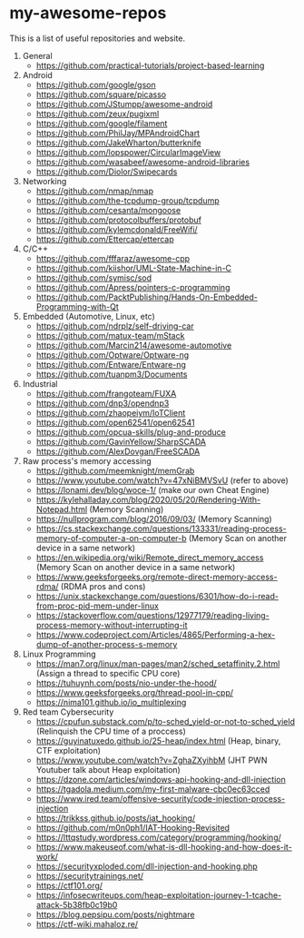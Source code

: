 # my-awesome-repos
This is a list of useful repositories and website.

1. General
   - https://github.com/practical-tutorials/project-based-learning 
2. Android
   - https://github.com/google/gson
   - https://github.com/square/picasso
   - https://github.com/JStumpp/awesome-android
   - https://github.com/zeux/pugixml
   - https://github.com/google/filament
   - https://github.com/PhilJay/MPAndroidChart
   - https://github.com/JakeWharton/butterknife
   - https://github.com/lopspower/CircularImageView
   - https://github.com/wasabeef/awesome-android-libraries
   - https://github.com/Diolor/Swipecards
3. Networking
   - https://github.com/nmap/nmap
   - https://github.com/the-tcpdump-group/tcpdump
   - https://github.com/cesanta/mongoose
   - https://github.com/protocolbuffers/protobuf
   - https://github.com/kylemcdonald/FreeWifi/
   - https://github.com/Ettercap/ettercap
4. C/C++
   - https://github.com/fffaraz/awesome-cpp
   - https://github.com/kiishor/UML-State-Machine-in-C
   - https://github.com/symisc/sod
   - https://github.com/Apress/pointers-c-programming
   - https://github.com/PacktPublishing/Hands-On-Embedded-Programming-with-Qt
5. Embedded (Automotive, Linux, etc)
   - https://github.com/ndrplz/self-driving-car
   - https://github.com/matux-team/mStack
   - https://github.com/Marcin214/awesome-automotive
   - https://github.com/Optware/Optware-ng
   - https://github.com/Entware/Entware-ng
   - https://github.com/tuanpm3/Documents
6. Industrial
   - https://github.com/frangoteam/FUXA
   - https://github.com/dnp3/opendnp3
   - https://github.com/zhaopeiym/IoTClient
   - https://github.com/open62541/open62541
   - https://github.com/opcua-skills/plug-and-produce
   - https://github.com/GavinYellow/SharpSCADA
   - https://github.com/AlexDovgan/FreeSCADA
7. Raw process's memory accessing
   - https://github.com/meemknight/memGrab
   - https://www.youtube.com/watch?v=47xNiBMVSvU  (refer to above)
   - https://lonami.dev/blog/woce-1/    (make our own Cheat Engine)
   - https://kylehalladay.com/blog/2020/05/20/Rendering-With-Notepad.html    (Memory Scanning)
   - https://nullprogram.com/blog/2016/09/03/   (Memory Scanning)
   - https://cs.stackexchange.com/questions/133331/reading-process-memory-of-computer-a-on-computer-b  (Memory Scan on another device in a same network)
   - https://en.wikipedia.org/wiki/Remote_direct_memory_access    (Memory Scan on another device in a same network)
   - https://www.geeksforgeeks.org/remote-direct-memory-access-rdma/  (RDMA pros and cons)
   - https://unix.stackexchange.com/questions/6301/how-do-i-read-from-proc-pid-mem-under-linux
   - https://stackoverflow.com/questions/12977179/reading-living-process-memory-without-interrupting-it
   - https://www.codeproject.com/Articles/4865/Performing-a-hex-dump-of-another-process-s-memory
8. Linux Programming
   - https://man7.org/linux/man-pages/man2/sched_setaffinity.2.html   (Assign a thread to specific CPU core)
   - https://tuhuynh.com/posts/nio-under-the-hood/
   - https://www.geeksforgeeks.org/thread-pool-in-cpp/
   - https://nima101.github.io/io_multiplexing
9. Red team Cybersecurity
   - https://cpufun.substack.com/p/to-sched_yield-or-not-to-sched_yield   (Relinquish the CPU time of a proccess)
   - https://guyinatuxedo.github.io/25-heap/index.html   (Heap, binary, CTF exploitation)
   - https://www.youtube.com/watch?v=ZghaZXyihbM   (JHT PWN Youtuber talk about Heap exploitation)
   - https://dzone.com/articles/windows-api-hooking-and-dll-injection
   - https://tgadola.medium.com/my-first-malware-cbc0ec63cced
   - https://www.ired.team/offensive-security/code-injection-process-injection
   - https://trikkss.github.io/posts/iat_hooking/
   - https://github.com/m0n0ph1/IAT-Hooking-Revisited
   - https://lttqstudy.wordpress.com/category/programming/hooking/
   - https://www.makeuseof.com/what-is-dll-hooking-and-how-does-it-work/
   - https://securityxploded.com/dll-injection-and-hooking.php
   - https://securitytrainings.net/
   - https://ctf101.org/
   - https://infosecwriteups.com/heap-exploitation-journey-1-tcache-attack-5b38fb0c19b0
   - https://blog.pepsipu.com/posts/nightmare
   - https://ctf-wiki.mahaloz.re/
